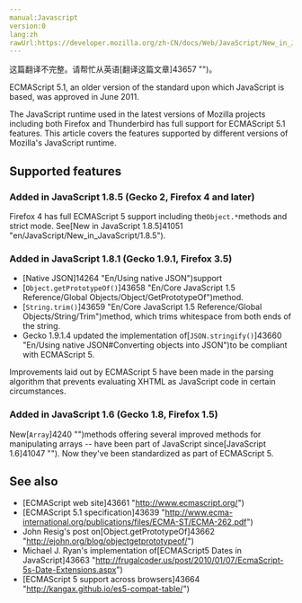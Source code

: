 ```yaml
---
manual:Javascript
version:0
lang:zh
rawUrl:https://developer.mozilla.org/zh-CN/docs/Web/JavaScript/New_in_JavaScript/ECMAScript_5_support_in_Mozilla
---
```




这篇翻译不完整。请帮忙从英语[翻译这篇文章]43657 "")。






ECMAScript 5.1, an older version of the standard upon which JavaScript is based, was approved in June 2011.



The JavaScript runtime used in the latest versions of Mozilla projects including both Firefox and Thunderbird has full support for ECMAScript 5.1 features. This article covers the features supported by different versions of Mozilla&#39;s JavaScript runtime.


## Supported features<a name="Supported_features"></a>

### Added in JavaScript 1.8.5 (Gecko 2, Firefox 4 and later)<a name="Added_in_JavaScript_1.8.5_(Gecko_2_Firefox_4_and_later)"></a>


Firefox 4 has full ECMAScript 5 support including the`Object.*`methods and strict mode. See[New in JavaScript 1.8.5]41051 "en/JavaScript/New_in_JavaScript/1.8.5").


### Added in JavaScript 1.8.1 (Gecko 1.9.1, Firefox 3.5)<a name="Added_in_JavaScript_1.8.1_(Gecko_1.9.1_Firefox_3.5)"></a>

* [Native JSON]14264 "En/Using native JSON")support
* [`Object.getPrototypeOf()`]43658 "En/Core JavaScript 1.5 Reference/Global Objects/Object/GetPrototypeOf")method.
* [`String.trim()`]43659 "En/Core JavaScript 1.5 Reference/Global Objects/String/Trim")method, which trims whitespace from both ends of the string.
* Gecko 1.9.1.4 updated the implementation of[`JSON.stringify()`]43660 "En/Using native JSON#Converting objects into JSON")to be compliant with ECMAScript 5.


Improvements laid out by ECMAScript 5 have been made in the parsing algorithm that prevents evaluating XHTML as JavaScript code in certain circumstances.


### Added in JavaScript 1.6 (Gecko 1.8, Firefox 1.5)<a name="Added_in_JavaScript_1.6_(Gecko_1.8_Firefox_1.5)"></a>


New[`Array`]4240 "")methods offering several improved methods for manipulating arrays -- have been part of JavaScript since[JavaScript 1.6]41047 ""). Now they&#39;ve been standardized as part of ECMAScript 5.


## See also<a name="See_also"></a>

* [ECMAScript web site]43661 "http://www.ecmascript.org/")
* [ECMAScript 5.1 specification]43639 "http://www.ecma-international.org/publications/files/ECMA-ST/ECMA-262.pdf")
* John Resig&#39;s post on[Object.getPrototypeOf]43662 "http://ejohn.org/blog/objectgetprototypeof/")
* Michael J. Ryan&#39;s implementation of[ECMAScript5 Dates in JavaScript]43663 "http://frugalcoder.us/post/2010/01/07/EcmaScript-5s-Date-Extensions.aspx")
* [ECMAScript 5 support across browsers]43664 "http://kangax.github.io/es5-compat-table/")



